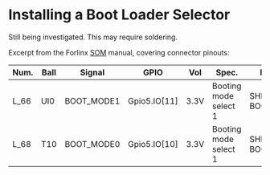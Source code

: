 # Installing a Boot Loader Selector

Still being investigated. This may require soldering.

Excerpt from the Forlinx [SOM](../SOM.md) manual, covering connector pinouts:

| Num. | Ball | Signal     | GPIO         | Vol  | Spec.                 | Function              |
| ------- | ---- | ---------- | ------------ | ---- | --------------------- | --------------------- |
| L_66    | UI0  | BOOT_MODE1 | Gpio5.IO[11] | 3.3V | Booting mode select 1 | SHIFT_SHCP BOOT_MODE1 |
| L_68    | T10  | BOOT_MODE0 | Gpio5.IO[10] | 3.3V | Booting mode select 1 | SHIFT_SDI BOOT_MODE0  |

